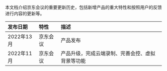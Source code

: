本文档介绍京东会议的重要更新历史，包括新增产品的重大特性和按照用户的反馈进行内容的更新等。

| 发布日期   | 特性     | 描述                                             |
| :--------- | :------- | :----------------------------------------------- |
| 2022年13月 | 京东会议 | 产品发布                                         |
| 2022年11月 | 京东会议 | 产品升级，完成云端录制、完善会控、虚拟背景等功能 |